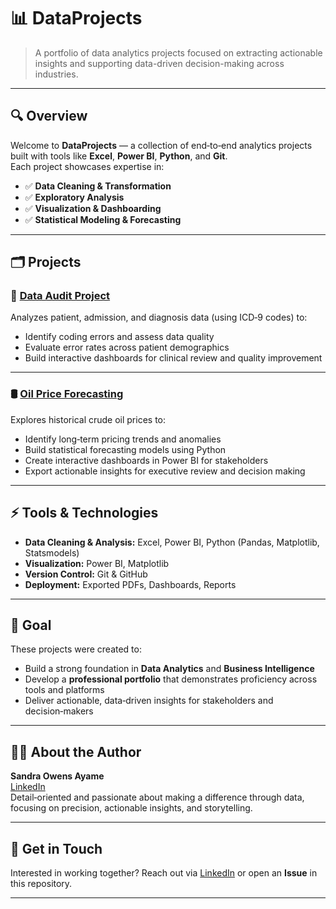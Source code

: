 # 📊 DataProjects
> A portfolio of data analytics projects focused on extracting actionable insights and supporting data-driven decision-making across industries.

---

## 🔍 Overview
Welcome to **DataProjects** — a collection of end‑to‑end analytics projects built with tools like **Excel**, **Power BI**, **Python**, and **Git**.  
Each project showcases expertise in:
- ✅ **Data Cleaning & Transformation**
- ✅ **Exploratory Analysis**
- ✅ **Visualization & Dashboarding**
- ✅ **Statistical Modeling & Forecasting**

---

## 🗂️ Projects

### 🏥 [Data Audit Project](DataAuditProject/)
Analyzes patient, admission, and diagnosis data (using ICD‑9 codes) to:
- Identify coding errors and assess data quality
- Evaluate error rates across patient demographics
- Build interactive dashboards for clinical review and quality improvement

---

### 🛢️ [Oil Price Forecasting](OilPriceForecasting/)
Explores historical crude oil prices to:
- Identify long‑term pricing trends and anomalies
- Build statistical forecasting models using Python
- Create interactive dashboards in Power BI for stakeholders
- Export actionable insights for executive review and decision making

---

## ⚡️ Tools & Technologies
- **Data Cleaning & Analysis:** Excel, Power BI, Python (Pandas, Matplotlib, Statsmodels)  
- **Visualization:** Power BI, Matplotlib  
- **Version Control:** Git & GitHub  
- **Deployment:** Exported PDFs, Dashboards, Reports  

---

## 🎯 Goal
These projects were created to:
- Build a strong foundation in **Data Analytics** and **Business Intelligence**
- Develop a **professional portfolio** that demonstrates proficiency across tools and platforms
- Deliver actionable, data‑driven insights for stakeholders and decision‑makers

---

## 👩‍💻 About the Author
**Sandra Owens Ayame**  
[LinkedIn](https://www.linkedin.com/in/sandraowensayame)  
Detail‑oriented and passionate about making a difference through data, focusing on precision, actionable insights, and storytelling.

---

## 🌟 Get in Touch
Interested in working together? Reach out via [LinkedIn](https://www.linkedin.com/in/sandraowensayame) or open an **Issue** in this repository.

---
